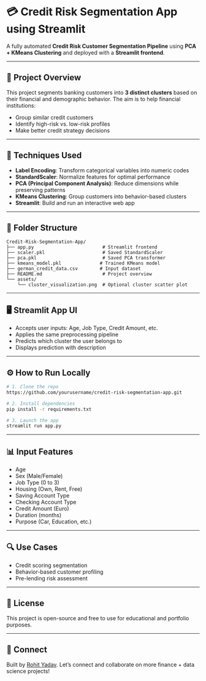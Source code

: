 # 💳 Credit Risk Segmentation App using Streamlit

A fully automated **Credit Risk Customer Segmentation Pipeline** using **PCA + KMeans Clustering** and deployed with a **Streamlit frontend**.

---

## 🚀 Project Overview

This project segments banking customers into **3 distinct clusters** based on their financial and demographic behavior. The aim is to help financial institutions:

* Group similar credit customers
* Identify high-risk vs. low-risk profiles
* Make better credit strategy decisions

---

## 🧠 Techniques Used

* **Label Encoding**: Transform categorical variables into numeric codes
* **StandardScaler**: Normalize features for optimal performance
* **PCA (Principal Component Analysis)**: Reduce dimensions while preserving patterns
* **KMeans Clustering**: Group customers into behavior-based clusters
* **Streamlit**: Build and run an interactive web app

---

## 📂 Folder Structure

```
Credit-Risk-Segmentation-App/
├── app.py                         # Streamlit frontend
├── scaler.pkl                     # Saved StandardScaler
├── pca.pkl                        # Saved PCA transformer
├── kmeans_model.pkl              # Trained KMeans model
├── german_credit_data.csv        # Input dataset
├── README.md                      # Project overview
└── assets/
    └── cluster_visualization.png  # Optional cluster scatter plot
```

---

## 🖥️ Streamlit App UI

* Accepts user inputs: Age, Job Type, Credit Amount, etc.
* Applies the same preprocessing pipeline
* Predicts which cluster the user belongs to
* Displays prediction with description

---

## ⚙️ How to Run Locally

```bash
# 1. Clone the repo
https://github.com/yourusername/credit-risk-segmentation-app.git

# 2. Install dependencies
pip install -r requirements.txt

# 3. Launch the app
streamlit run app.py
```

---

## 📊 Input Features

* Age
* Sex (Male/Female)
* Job Type (0 to 3)
* Housing (Own, Rent, Free)
* Saving Account Type
* Checking Account Type
* Credit Amount (Euro)
* Duration (months)
* Purpose (Car, Education, etc.)

---

## 🔍 Use Cases

* Credit scoring segmentation
* Behavior-based customer profiling
* Pre-lending risk assessment

---

## 📎 License

This project is open-source and free to use for educational and portfolio purposes.

---

## 🤝 Connect

Built by [Rohit Yadav](https://www.linkedin.com/in/rohit-kumar-yadav-b97360194/). Let’s connect and collaborate on more finance + data science projects!

